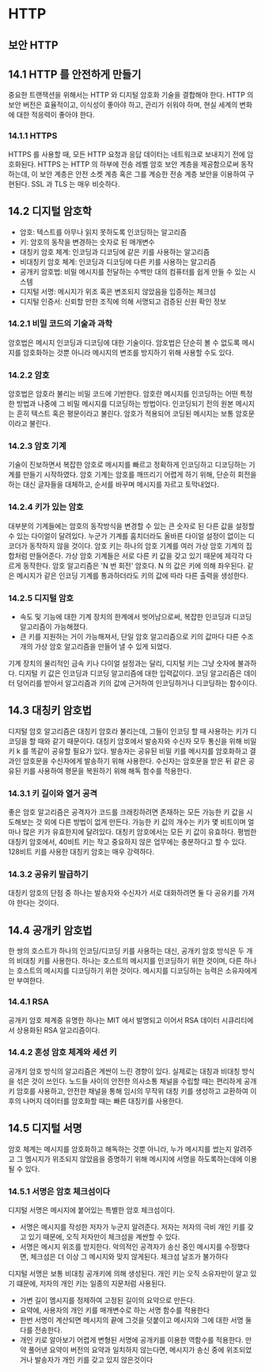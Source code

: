# HTTP

## 보안 HTTP

## 14.1 HTTP 를 안전하게 만들기

중요한 트랜잭션을 위해서는 HTTP 와 디지털 암호화 기술을 결합해야 한다.
HTTP 의 보안 버전은 효율적이고, 이식성이 좋아야 하고, 관리가 쉬워야 하며, 현실 세계의 변화에 대한 적응력이 좋아야 한다.

### 14.1.1 HTTPS 

HTTPS 를 사용할 때, 모든 HTTP 요청과 응답 데이터는 네트워크로 보내지기 전에 암호화된다.
HTTPS 는 HTTP 의 하부에 전송 레벨 암호 보안 계층을 제공함으로써 동작하는데, 이 보안 계층은 안전 소켓 계층 혹은 그를 계승한 전송 계층 보안을 이용하여 구현된다.
SSL 과 TLS 는 매우 비슷하다.

## 14.2 디지털 암호학 

- 암호: 텍스트를 아무나 읽지 못하도록 인코딩하는 알고리즘
- 키: 암호의 동작을 변경하는 숫자로 된 매개변수
- 대칭키 암호 체계: 인코딩과 디코딩에 같은 키를 사용하는 알고리즘
- 비대칭키 암호 체계: 인코딩과 디코딩에 다른 키를 사용하는 알고리즘
- 공개키 암호법: 비밀 메시지를 전달하는 수백만 대의 컴퓨터를 쉽게 만들 수 있는 시스템
- 디지털 서명: 메시지가 위조 혹은 변조되지 않았음을 입증하는 체크섬
- 디지털 인증서: 신뢰할 만한 조직에 의해 서명되고 검증된 신원 확인 정보 

### 14.2.1 비밀 코드의 기술과 과학 

암호법은 메시지 인코딩과 디코딩에 대한 기술이다. 암호법은 단순히 볼 수 없도록 메시지를 암호화하는 것뿐 아니라 
메시지의 변조를 방지하기 위해 사용할 수도 있다.

### 14.2.2 암호

암호법은 암호라 불리는 비밀 코드에 기반한다. 암호란 메시지를 인코딩하는 어떤 특정한 방법과 나중에 그 비밀 메시지를 디코딩하는 방법이다.
인코딩되기 전의 원본 메시지는 흔히 텍스트 혹은 평문이라고 불린다.
암호가 적용되어 코딩된 메시지는 보통 암호문이라고 불린다.

### 14.2.3 암호 기계

기술이 진보하면서 복잡한 암호로 메시지를 빠르고 정확하게 인코딩하고 디코딩하는 기계를 만들기 시작하였다.
암호 기계는 암호를 깨뜨리기 어렵게 하기 위해, 단순히 회전을 하는 대신 글자들을 대체하고, 순서를 바꾸며 메시지를 자르고 토막내었다.

### 14.2.4 키가 있는 암호 

대부분의 기계들에는 암호의 동작방식을 변경할 수 있는 큰 숫자로 된 다른 값을 설정할 수 있는 다이얼이 달려있다.
누군가 기계를 훔치더라도 올바른 다이얼 설정이 없이는 디코더가 동작하지 않을 것이다.
암호 키는 하나의 암호 기계를 여러 가상 암호 기계의 집합처럼 만들어준다.
가상 암호 기계들은 서로 다른 키 값을 갖고 있기 때문에 제각각 다르게 동작한다.
암호 알고리즘은 'N 번 회전' 암호다. N 의 값은 키에 의해 좌우된다. 같은 메시지가 같은 인코딩 기계를 통과하더라도 키의 값에 따라 다른 출력을 생성한다.

### 14.2.5 디지털 암호 

- 속도 및 기능에 대한 기계 장치의 한계에서 벗어남으로써, 복잡한 인코딩과 디코딩 알고리즘이 가능해졌다.
- 큰 키를 지원하는 거이 가능해져서, 단일 암호 알고리즘으로 키의 값마다 다른 수조 개의 가상 암호 알고리즘을 만들어 낼 수 있게 되었다.

기계 장치의 물리적인 금속 키나 다이얼 설정과는 달리, 디지털 키는 그냥 숫자에 불과하다. 
디지털 키 값은 인코딩과 디코딩 알고리즘에 대한 입력값이다. 
코딩 알고리즘은 데이터 덩어리를 받아서 알고리즘과 키의 값에 근거하여 인코딩하거나 디코딩하는 함수이다.

## 14.3 대칭키 암호법 

디지털 암호 알고리즘은 대칭키 암호라 불리는데, 그들이 인코딩 할 때 사용하는 키가 디코딩을 할 때와 같기 때문이다.
대칭키 암호에서 발송자와 수신자 모두 통신을 위해 비밀 키 k 를 똑같이 공유할 필요가 있다.
발송자는 공유된 비밀 키를 메시지를 암호화하고 결과인 암호문을 수신자에게 발송하기 위해 사용한다.
수신자는 암호문을 받은 뒤 같은 공유된 키를 사용하여 평문을 복원하기 위해 해독 함수를 적용한다.

### 14.3.1 키 길이와 열거 공격 

좋은 암호 알고리즘은 공격자가 코드를 크래킹하려면 존재하는 모든 가능한 키 값을 시도해보는 것 외에 다른 방법이 없게 만든다.
가능한 키 값의 개수는 키가 몇 비트이며 얼마나 많은 키가 유효한지에 달려있다.
대칭키 암호에서는 모든 키 값이 유효하다. 
평범한 대칭키 암호에서, 40비트 키는 작고 중요하지 않은 업무에는 충분하다고 할 수 있다.
128비트 키를 사용한 대칭키 암호는 매우 강력하다.

### 14.3.2 공유키 발급하기

대칭키 암호의 단점 중 하나는 발송자와 수신자가 서로 대화하려면 둘 다 공유키를 가져야 한다는 것이다.

## 14.4 공개키 암호법 

한 쌍의 호스트가 하나의 인코딩/디코딩 키를 사용하는 대신, 공개키 암호 방식은 두 개의 비대칭 키를 사용한다.
하나는 호스트의 메시지를 인코딩하기 위한 것이며, 다른 하나는 호스트의 메시지를 디코딩하기 위한 것이다.
메시지를 디코딩하는 능력은 소유자에게만 부여한다.

### 14.4.1 RSA

공개키 암호 체계중 유명한 하나는 MIT 에서 발명되고 이어서 RSA 데이터 시큐리티에서 상용화된 RSA 알고리즘이다.

### 14.4.2 혼성 암호 체계와 세션 키

공개키 암호 방식의 알고리즘은 계싼이 느린 경향이 있다.
실제로는 대칭과 비대칭 방식을 섞은 것이 쓰인다.
노드들 사이의 안전한 의사소통 채널을 수립할 때는 편리하게 공개 키 암호를 사용하고,
안전한 채널을 통해 임시의 무작위 대칭 키를 생성하고 교환하여 이후의 나머지 데이터를 암호화할 때는 빠른 대칭키를 사용한다.

## 14.5 디지털 서명 

암호 체계는 메시지를 암호화하고 해독하는 것뿐 아니라, 누가 메시지를 썼는지 알려주고 그 멤시지가 위조되지 않았음을 증명하기 위해 메시지에 서명을 하도록하는데에 이용될 수 있다.

### 14.5.1 서명은 암호 체크섬이다

디지털 서명은 메시지에 붙어있는 특별한 암호 체크섬이다.

- 서명은 메시지를 작성한 저자가 누군지 알려준다. 저자는 저자의 극비 개인 키를 갖고 있기 때문에, 오직 저자만이 체크섬을 계싼할 수 있다.
- 서명은 메시지 위조를 방지한다. 악의적인 공격자가 송신 중인 메시지를 수정했다면, 체크섬은 더 이상 그 메시지와 맞지 않게된다. 체크섬 날조가 불가하다

디지털 서명은 보통 비대칭 공개키에 의해 생성된다. 개인 키는 오직 소유자만이 알고 있기 떄문에, 저자의 개인 키는 일종의 지문처럼 사용된다.

- 가변 길이 멤시지를 정제하여 고정된 길이의 요약으로 만든다.
- 요약에, 사용자의 개인 키를 매개변수로 하는 서명 함수를 적용한다 
- 한번 서명이 계산되면 메시지의 끝에 그것을 덧붙이고 메시지와 그에 대한 서명 둘 다를 전송한다.
- 개인 키로 알아보기 어렵게 변형된 서명에 공개키를 이용한 역함수를 적용한다. 만약 풀어낸 요약이 버전의 요약과 일치하지 않는다면, 메시지가 송신 중에 위조되었거나 발송자가 개인 키를 갖고 있지 않은것이다











